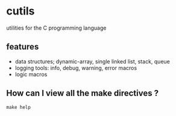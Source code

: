 # cutils
utilities for the C programming language

## features
- data structures; dynamic-array, single linked list, stack, queue
- logging tools: info, debug, warning, error macros
- logic macros

## How can I view all the make directives ?
```
make help
```
